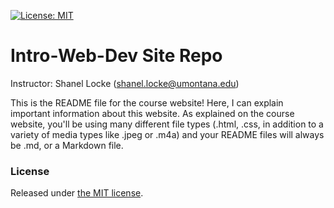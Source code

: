 [![License: MIT](https://img.shields.io/badge/License-MIT-yellow.svg)](https://opensource.org/licenses/MIT)


# Intro-Web-Dev Site Repo
Instructor: Shanel Locke ([shanel.locke@umontana.edu](mailto:shanel.locke@umontana.edu))

This is the README file for the course website! Here, I can explain important information about this website. As explained on the course website, you'll be using many different file types (.html, .css, in addition to a variety of media types like .jpeg or .m4a) and your README files will always be .md, or a Markdown file.


### License
Released under [the MIT license](LICENSE).
